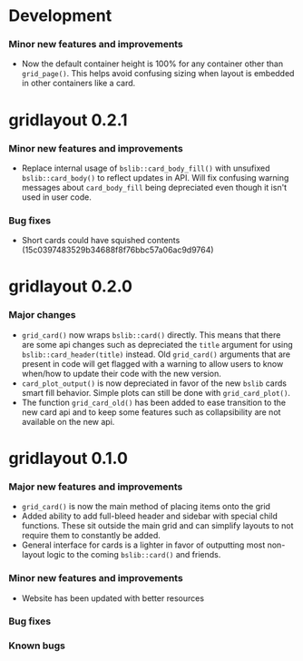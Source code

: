 # Development

### Minor new features and improvements
- Now the default container height is 100% for any container other than `grid_page()`. This helps avoid confusing sizing when layout is embedded in other containers like a card. 

# gridlayout 0.2.1

### Minor new features and improvements

- Replace internal usage of `bslib::card_body_fill()` with unsufixed `bslib::card_body()` to reflect updates in API. Will fix confusing warning messages about `card_body_fill` being depreciated even though it isn't used in user code.

### Bug fixes
- Short cards could have squished contents (15c0397483529b34688f8f76bbc57a06ac9d9764)

# gridlayout 0.2.0

### Major changes

- `grid_card()` now wraps `bslib::card()` directly. This means that there are some api changes such as depreciated the `title` argument for using `bslib::card_header(title)` instead. Old `grid_card()` arguments that are present in code will get flagged with a warning to allow users to know when/how to update their code with the new version.
- `card_plot_output()` is now depreciated in favor of the new `bslib` cards smart fill behavior. Simple plots can still be done with `grid_card_plot()`.
- The function `grid_card_old()` has been added to ease transition to the new card api and to keep some features such as collapsibility are not available on the new api.

# gridlayout 0.1.0

### Major new features and improvements

- `grid_card()` is now the main method of placing items onto the grid
- Added ability to add full-bleed header and sidebar with special child functions. These sit outside the main grid and can simplify layouts to not require them to constantly be added.
- General interface for cards is a lighter in favor of outputting most non-layout logic to the coming `bslib::card()` and friends.

### Minor new features and improvements

- Website has been updated with better resources

### Bug fixes

### Known bugs
